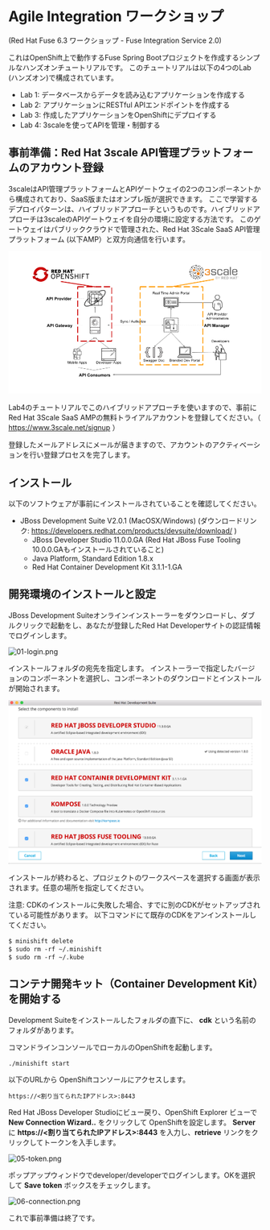 # Agile Integration ワークショップ
(Red Hat Fuse 6.3 ワークショップ - Fuse Integration Service 2.0)

これはOpenShift上で動作するFuse Spring Bootプロジェクトを作成するシンプルなハンズオンチュートリアルです。
このチュートリアルは以下の4つのLab (ハンズオン)で構成されています。

* Lab 1: データベースからデータを読み込むアプリケーションを作成する
* Lab 2: アプリケーションにRESTful APIエンドポイントを作成する
* Lab 3: 作成したアプリケーションをOpenShiftにデプロイする
* Lab 4: 3scaleを使ってAPIを管理・制御する

## 事前準備：Red Hat 3scale API管理プラットフォームのアカウント登録
3scaleはAPI管理プラットフォームとAPIゲートウェイの2つのコンポーネントから構成されており、SaaS版またはオンプレ版が選択できます。
ここで学習するデプロイパターンは、ハイブリッドアプローチというものです。ハイブリッドアプローチは3scaleのAPIゲートウェイを自分の環境に設定する方法です。
このゲートウェイはパブリッククラウドで管理された、Red Hat 3Scale SaaS API管理プラットフォーム (以下AMP）と双方向通信を行います。

![00-3scale-hybrid-deployment.png](./img/00-3scale-hybrid-deployment.png)

Lab4のチュートリアルでこのハイブリッドアプローチを使いますので、事前にRed Hat 3Scale SaaS AMPの無料トライアルアカウントを登録してください。（ https://www.3scale.net/signup ）

登録したメールアドレスにメールが届きますので、アカウントのアクティベーションを行い登録プロセスを完了します。

## インストール
以下のソフトウェアが事前にインストールされていることを確認してください。

* JBoss Development Suite V2.0.1 (MacOSX/Windows)
	(ダウンロードリンク: https://developers.redhat.com/products/devsuite/download/ )
	* JBoss Developer Studio 11.0.0.GA (Red Hat JBoss Fuse Tooling 10.0.0.GAもインストールされていること)
	* Java Platform, Standard Edition 1.8.x
	* Red Hat Container Development Kit 3.1.1-1.GA

## 開発環境のインストールと設定
JBoss Development Suiteオンラインインストーラーをダウンロードし、ダブルクリックで起動をし、あなたが登録したRed Hat Developerサイトの認証情報でログインします。

![01-login.png](./img/01-login.png)

インストールフォルダの宛先を指定します。
インストーラーで指定したバージョンのコンポーネントを選択し、コンポーネントのダウンロードとインストールが開始されます。

![02-components.png](./img/02-components.png)

インストールが終わると、プロジェクトのワークスペースを選択する画面が表示されます。任意の場所を指定してください。

注意: CDKのインストールに失敗した場合、すでに別のCDKがセットアップされている可能性があります。
以下コマンドにて既存のCDKをアンインストールしてください。
```
$ minishift delete
$ sudo rm -rf ~/.minishift
$ sudo rm -rf ~/.kube
```

## コンテナ開発キット（Container Development Kit）を開始する

Development Suiteをインストールしたフォルダの直下に、 **cdk** という名前のフォルダがあります。

コマンドラインコンソールでローカルのOpenShiftを起動します。

```
./minishift start
```

以下のURLから OpenShiftコンソールにアクセスします。

```
https://<割り当てられたIPアドレス>:8443
```

Red Hat JBoss Developer Studioにビュー戻り、OpenShift Explorer ビューで **New Connection Wizard..** をクリックして OpenShiftを設定します。
**Server** に **https://<割り当てられたIPアドレス>:8443** を入力し、**retrieve** リンクをクリックしてトークンを入手します。

![05-token.png](./img/05-token.png)

ポップアップウィンドウでdeveloper/developerでログインします。OKを選択して **Save token** ボックスをチェックします。

![06-connection.png](./img/06-connection.png)

これで事前準備は終了です。


